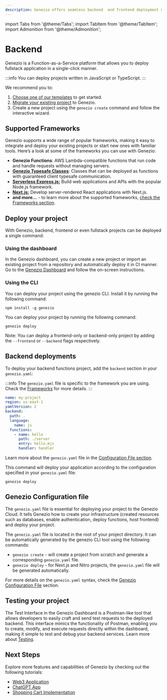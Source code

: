 ```yaml
---
description: Genezio offers seamless backend  and frontend deployment using a function-as-a-service infrastructure. Deploy your project with a single-command `genezio deploy`.
---
```


import Tabs from '@theme/Tabs';
import TabItem from '@theme/TabItem';
import Admonition from '@theme/Admonition';

# Backend 

Genezio is a Function-as-a-Service platform that allows you to deploy fullstack application in a single-click manner.

:::info
You can deploy projects written in JavaScript or TypeScript.
:::

We recommend you to:
1. [Choose one of our templates](/docs/getting-started/use-a-template.md) to get started.
2. [Migrate your existing project](/docs/getting-started/import-existing-project.md) to Genezio.
3. Create a new project using the `genezio create` command and follow the interactive wizard.

## Supported Frameworks

Genezio supports a wide range of popular frameworks, making it easy to integrate and deploy your existing projects or start new ones with familiar tools.
Here’s a look at some of the frameworks you can use with Genezio:

- **Genezio Functions**: AWS Lambda-compatible functions that run code and handle requests without managing servers.
- [**Genezio Typesafe Classes**](/docs/genezio-typesafe/typesafety.md): Classes that can be deployed as functions with guaranteed client typesafe communication.
- [**Serverless Express.js:**](/docs/frameworks/expressjs.md) Build web applications and APIs with the popular Node.js framework.
- [**Next.js:**](/docs/frameworks/nextjs.md) Develop server-rendered React applications with Next.js.
- **and more...** - to learn more about the supported frameworks, [check the Frameworks section](/docs/frameworks/).

## Deploy your project

With Genezio, backend, frontend or even fullstack projects can be deployed a single command.

### Using the dashboard

In the Genezio dashboard, you can create a new project or import an existing project from a repository and automatically deploy it in CI manner.
Go to the [Genezio Dashboard](https://app.genez.io/new-project) and follow the on-screen instructions.

### Using the CLI

You can deploy your project using the genezio CLI.
Install it by running the following command:

```
npm install -g genezio
```

You can deploy your project by running the following command:

```
genezio deploy
```

Note: You can deploy a frontend-only or backend-only project by adding the `--frontend` or `--backend` flags respectively.

## Backend deployments

To deploy your backend functions project, add the `backend` section in your `genezio.yaml`:

:::info
The `genezio.yaml` file is specific to the framework you are using.
Check the [Frameworks](/docs/frameworks/) for more details.
:::

```yaml title="genezio.yaml" showLineNumbers
name: my-project
region: us-east-1
yamlVersion: 2
backend:
  path: .
  language:
    name: js
  functions:
    - name: hello
      path: ./server
      entry: hello.mjs
      handler: handler
```

Learn more about the `genezio.yaml` file in the [Configuration File section](/docs/project-structure/genezio-configuration-file).

This command will deploy your application according to the configuration specified in your `genezio.yaml` file:
```
genezio deploy
```

## Genezio Configuration file

The `genezio.yaml` file is essential for deploying your project to the Genezio Cloud.
It tells Genezio how to create your infrastructure (created resources such as databases, enable authentication, deploy functions, host frontend) and deploy your project.

The `genezio.yaml` file is located in the root of your project directory.
It can be automatically generated by the genezio CLI tool using the following commands:
- `genezio create` - will create a project from scratch and generate a corresponding `genezio.yaml` file.
- `genezio deploy` - for Next.js and Nitro projects, the `genezio.yaml` file will be generated automatically.

For more details on the `genezio.yaml` syntax, check the [Genezio Configuration File](/docs/project-structure/genezio-configuration-file "mention") section.

## Testing your project

The Test Interface in the Genezio Dashboard is a Postman-like tool that allows developers to easily craft and send test requests to the deployed backend.
This interface mimics the functionality of Postman, enabling you to create, modify, and execute requests directly within the dashboard, making it simple to test and debug your backend services. Learn more about [Testing](/docs/features/testing).

## Next Steps

Explore more features and capabilities of Genezio by checking out the following tutorials:

- [Web3 Application](https://genezio.com/blog/create-your-first-web3-app/)
- [ChatGPT App](https://genezio.com/blog/create-your-first-app-using-chatgpt/)
- [Shopping Cart Implementation](https://genezio.com/blog/implement-a-shopping-cart-using-typescript-redis-and-react/)
